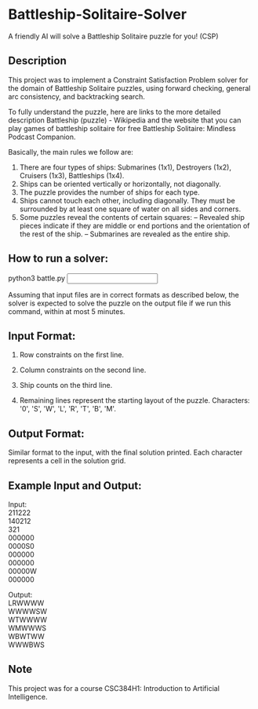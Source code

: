 # Battleship-Solitaire-Solver
A friendly AI will solve a Battleship Solitaire puzzle for you! (CSP)

## Description

This project was to implement a Constraint Satisfaction Problem solver for the domain of Battleship Solitaire puzzles, using forward checking, general arc consistency, and backtracking search.

To fully understand the puzzle, here are links to the more detailed description Battleship (puzzle) - Wikipedia and the website that you can play games of battleship solitaire for free Battleship Solitaire: Mindless Podcast Companion.

Basically, the main rules we follow are:

1. There are four types of ships: Submarines (1x1), Destroyers (1x2), Cruisers (1x3), Battleships (1x4).
2. Ships can be oriented vertically or horizontally, not diagonally.
3. The puzzle provides the number of ships for each type.
4. Ships cannot touch each other, including diagonally. They must be surrounded by at least one square of water on all sides and corners.
5. Some puzzles reveal the contents of certain squares:
– Revealed ship pieces indicate if they are middle or end portions and the orientation of the rest of the ship.
– Submarines are revealed as the entire ship.

## How to run a solver:

python3 battle.py <input file> <output file>


Assuming that input files are in correct formats as described below, the solver is expected to solve the puzzle on the output file if we run this command, within at most 5 minutes.


## Input Format:

1. Row constraints on the first line.
2. Column constraints on the second line.
3. Ship counts on the third line.

4. Remaining lines represent the starting layout of the puzzle.
  Characters: '0', 'S', 'W', 'L', 'R', 'T', 'B', 'M'.

## Output Format:

Similar format to the input, with the final solution printed.
Each character represents a cell in the solution grid.

## Example Input and Output:

Input:<br />
211222<br />
140212<br />
321<br />
000000<br />
0000S0 <br />
000000 <br />
000000 <br />
00000W <br />
000000 <br />

Output:<br />
LRWWWW<br />
WWWWSW<br />
WTWWWW<br />
WMWWWS<br />
WBWTWW<br />
WWWBWS<br />

## Note
This project was for a course CSC384H1: Introduction to Artificial Intelligence.
